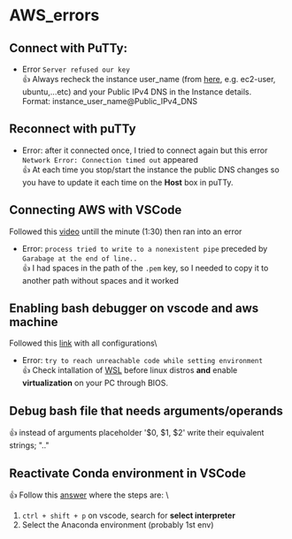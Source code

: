 # AWS_errors
## Connect with PuTTy: 
* Error `Server refused our key`\
:+1: Always recheck the instance user_name (from [here](https://docs.aws.amazon.com/AWSEC2/latest/UserGuide/connection-prereqs.html), e.g. ec2-user, ubuntu,...etc) and your Public IPv4 DNS in the Instance details.\
Format: instance_user_name@Public_IPv4_DNS

## Reconnect with puTTy
* Error: after it connected once, I tried to connect again but this error `Network Error: Connection timed out` appeared\
:+1: At each time you stop/start the instance the public DNS changes so you have to update it each time on the **Host** box in puTTy.

## Connecting AWS with VSCode
Followed this [video](https://youtu.be/R7cUtQu7jww) untill the minute (1:30) then ran into an error
* Error: `process tried to write to a nonexistent pipe` preceded by `Garabage at the end of line..`\
:+1: I had spaces in the path of the `.pem` key, so I needed to copy it to another path without spaces and it worked

## Enabling bash debugger on vscode and aws machine
Followed this [link](https://marketplace.visualstudio.com/items?itemName=rogalmic.bash-debug) with all configurations\
* Error: `try to reach unreachable code while setting environment`\
:+1: Check intallation of [WSL](https://www.windowscentral.com/install-windows-subsystem-linux-windows-10) before linux distros **and** enable **virtualization** on your PC through BIOS. 

## Debug bash file that needs arguments/operands
:+1: instead of arguments placeholder '$0, $1, $2' write their equivalent strings; ".."

## Reactivate Conda environment in VSCode
:+1: Follow this [answer](https://stackoverflow.com/questions/43351596/activating-anaconda-environment-in-vscode) where the steps are: \
1. `ctrl + shift + p` on vscode, search for **select interpreter** 
2. Select the Anaconda environment (probably 1st env)